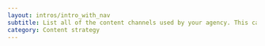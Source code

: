 ```yaml
---
layout: intros/intro_with_nav
subtitle: List all of the content channels used by your agency. This can include websites, email newsletters, call-centre scripts, brochures, social media and even campaigns.
category: Content strategy
---
```

